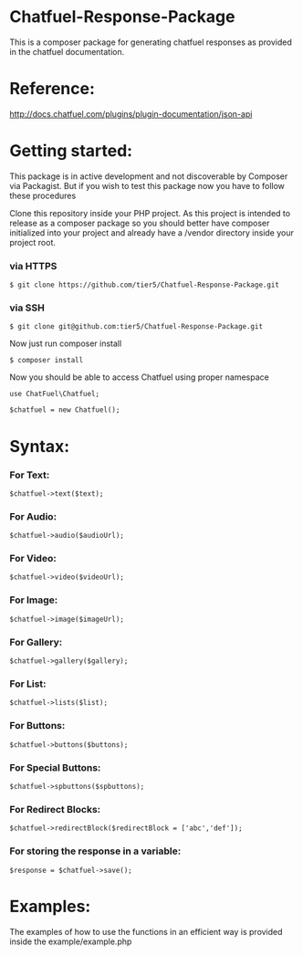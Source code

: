 # Chatfuel-Response-Package
This is a composer package for generating chatfuel responses as provided in the chatfuel documentation.

# Reference:

http://docs.chatfuel.com/plugins/plugin-documentation/json-api

# Getting started:

This package is in active development and not discoverable by Composer via Packagist. But if you wish to test this package now you have to follow these procedures

Clone this repository inside your PHP project. As this project is intended to release as a composer package so you should better have composer initialized into your project and already have a /vendor directory inside your project root.

### via HTTPS
```
$ git clone https://github.com/tier5/Chatfuel-Response-Package.git
```
### via SSH
```
$ git clone git@github.com:tier5/Chatfuel-Response-Package.git
```

Now just run composer install
```
$ composer install
```

Now you should be able to access Chatfuel using proper namespace

```
use ChatFuel\Chatfuel;

$chatfuel = new Chatfuel();
```

# Syntax:

### For Text:

```
$chatfuel->text($text);
```

### For Audio:

```
$chatfuel->audio($audioUrl);
```

### For Video:

```
$chatfuel->video($videoUrl);
```

### For Image:

```
$chatfuel->image($imageUrl);
```

### For Gallery:

```
$chatfuel->gallery($gallery);
```
### For List:

```
$chatfuel->lists($list);
```

### For Buttons:

```
$chatfuel->buttons($buttons);
```

### For Special Buttons:

```
$chatfuel->spbuttons($spbuttons);
```
### For Redirect Blocks:

```
$chatfuel->redirectBlock($redirectBlock = ['abc','def']);
```

### For storing the response in a variable:

```
$response = $chatfuel->save();
```
# Examples:

The examples of how to use the functions in an efficient way is provided inside the example/example.php
